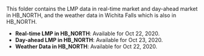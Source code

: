 This folder contains the LMP data in real-time market and day-ahead market in HB_NORTH, and the weather data in Wichita Falls which is also in HB_NORTH. 

- **Real-time LMP in HB_NORTH**: Available for Oct 22, 2020.
- **Day-ahead LMP in HB_NORTH**: Available for Oct 23, 2020.
- **Weather Data in HB_NORTH**: Available for Oct 22, 2020.